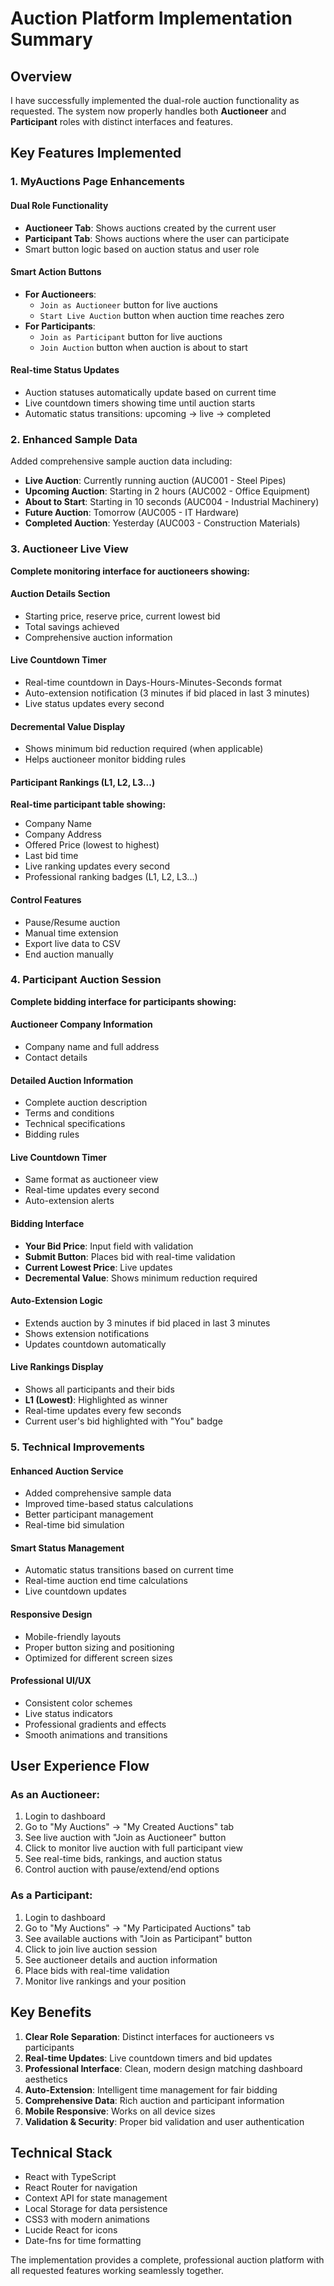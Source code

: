 # Auction Platform Implementation Summary

## Overview
I have successfully implemented the dual-role auction functionality as requested. The system now properly handles both **Auctioneer** and **Participant** roles with distinct interfaces and features.

## Key Features Implemented

### 1. MyAuctions Page Enhancements

#### Dual Role Functionality
- **Auctioneer Tab**: Shows auctions created by the current user
- **Participant Tab**: Shows auctions where the user can participate
- Smart button logic based on auction status and user role

#### Smart Action Buttons
- **For Auctioneers**:
  - `Join as Auctioneer` button for live auctions
  - `Start Live Auction` button when auction time reaches zero
- **For Participants**:
  - `Join as Participant` button for live auctions
  - `Join Auction` button when auction is about to start

#### Real-time Status Updates
- Auction statuses automatically update based on current time
- Live countdown timers showing time until auction starts
- Automatic status transitions: upcoming → live → completed

### 2. Enhanced Sample Data
Added comprehensive sample auction data including:
- **Live Auction**: Currently running auction (AUC001 - Steel Pipes)
- **Upcoming Auction**: Starting in 2 hours (AUC002 - Office Equipment)
- **About to Start**: Starting in 10 seconds (AUC004 - Industrial Machinery)
- **Future Auction**: Tomorrow (AUC005 - IT Hardware)
- **Completed Auction**: Yesterday (AUC003 - Construction Materials)

### 3. Auctioneer Live View
**Complete monitoring interface for auctioneers showing:**

#### Auction Details Section
- Starting price, reserve price, current lowest bid
- Total savings achieved
- Comprehensive auction information

#### Live Countdown Timer
- Real-time countdown in Days-Hours-Minutes-Seconds format
- Auto-extension notification (3 minutes if bid placed in last 3 minutes)
- Live status updates every second

#### Decremental Value Display
- Shows minimum bid reduction required (when applicable)
- Helps auctioneer monitor bidding rules

#### Participant Rankings (L1, L2, L3...)
**Real-time participant table showing:**
- Company Name
- Company Address  
- Offered Price (lowest to highest)
- Last bid time
- Live ranking updates every second
- Professional ranking badges (L1, L2, L3...)

#### Control Features
- Pause/Resume auction
- Manual time extension
- Export live data to CSV
- End auction manually

### 4. Participant Auction Session
**Complete bidding interface for participants showing:**

#### Auctioneer Company Information
- Company name and full address
- Contact details

#### Detailed Auction Information
- Complete auction description
- Terms and conditions
- Technical specifications
- Bidding rules

#### Live Countdown Timer
- Same format as auctioneer view
- Real-time updates every second
- Auto-extension alerts

#### Bidding Interface
- **Your Bid Price**: Input field with validation
- **Submit Button**: Places bid with real-time validation
- **Current Lowest Price**: Live updates
- **Decremental Value**: Shows minimum reduction required

#### Auto-Extension Logic
- Extends auction by 3 minutes if bid placed in last 3 minutes
- Shows extension notifications
- Updates countdown automatically

#### Live Rankings Display
- Shows all participants and their bids
- **L1 (Lowest)**: Highlighted as winner
- Real-time updates every few seconds
- Current user's bid highlighted with "You" badge

### 5. Technical Improvements

#### Enhanced Auction Service
- Added comprehensive sample data
- Improved time-based status calculations  
- Better participant management
- Real-time bid simulation

#### Smart Status Management
- Automatic status transitions based on current time
- Real-time auction end time calculations
- Live countdown updates

#### Responsive Design
- Mobile-friendly layouts
- Proper button sizing and positioning
- Optimized for different screen sizes

#### Professional UI/UX
- Consistent color schemes
- Live status indicators
- Professional gradients and effects
- Smooth animations and transitions

## User Experience Flow

### As an Auctioneer:
1. Login to dashboard
2. Go to "My Auctions" → "My Created Auctions" tab
3. See live auction with "Join as Auctioneer" button
4. Click to monitor live auction with full participant view
5. See real-time bids, rankings, and auction status
6. Control auction with pause/extend/end options

### As a Participant:
1. Login to dashboard  
2. Go to "My Auctions" → "My Participated Auctions" tab
3. See available auctions with "Join as Participant" button
4. Click to join live auction session
5. See auctioneer details and auction information
6. Place bids with real-time validation
7. Monitor live rankings and your position

## Key Benefits

1. **Clear Role Separation**: Distinct interfaces for auctioneers vs participants
2. **Real-time Updates**: Live countdown timers and bid updates
3. **Professional Interface**: Clean, modern design matching dashboard aesthetics
4. **Auto-Extension**: Intelligent time management for fair bidding
5. **Comprehensive Data**: Rich auction and participant information
6. **Mobile Responsive**: Works on all device sizes
7. **Validation & Security**: Proper bid validation and user authentication

## Technical Stack
- React with TypeScript
- React Router for navigation
- Context API for state management
- Local Storage for data persistence
- CSS3 with modern animations
- Lucide React for icons
- Date-fns for time formatting

The implementation provides a complete, professional auction platform with all requested features working seamlessly together.
